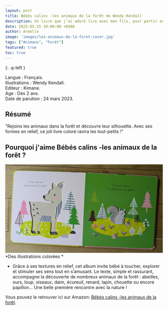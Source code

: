 ```yaml
---
layout: post
title: Bébés calins -les animaux de la forêt de Wendy Kendall 
description: Un livre que j’ai adoré lire avec mon fils, pour partir ensemble à la découverte des animaux de la forêt.
date: 2025-05-25 20:00:00 +0300
author: Armelle
image: 'images/les-animaux-de-la-foret-cover.jpg'
tags: ["Animaux", "Forêt"]
featured: true
toc: true
---
```


{: .q-left }

Langue : Français.                                      
Illustrations : Wendy Kendall.          
Editeur : Kimane.         
Age :  Dès 2 ans.           
Date de parution : 24 mars 2023.

## Résumé

"Rejoins les animaux dans la forêt et découvre leur silhouette.
Avec ses formes en relief, ce joli livre coloré ravira les tout-petits !"

## Pourquoi j'aime Bébés calins -les animaux de la forêt ?

![Des illustrations colorées](images/les-animaux-de-la-foret-int.jpg)
*Des illustrations colorées *
- Grâce à ses textures en relief, cet album invite bébé à toucher, explorer et stimuler ses sens tout en s’amusant. Le texte, simple et rassurant, accompagne la découverte de nombreux animaux de la forêt : abeilles, ours, loup, oiseaux, daim, écureuil, renard, lapin, chouette ou encore papillon… Une belle première rencontre avec la nature !

Vous pouvez le retrouver ici sur Amazon: [Bébés calins -les animaux de la forêt](https://amzn.to/44dRJP9). 







